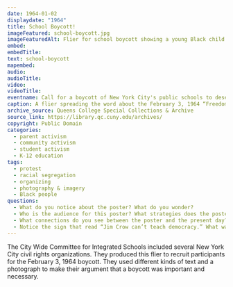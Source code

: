```yaml
---
date: 1964-01-02
displaydate: "1964"
title: School Boycott!
imageFeatured: school-boycott.jpg
imageFeaturedAlt: Flier for school boycott showing a young Black child looking through a broken window
embed: 
embedTitle: 
text: school-boycott
mapembed: 
audio: 
audioTitle: 
video: 
videoTitle: 
eventname: Call for a boycott of New York City's public schools to desegregate.
caption: A flier spreading the word about the February 3, 1964 “Freedom Day” school boycott. 
archive_source: Queens College Special Collections & Archive
source_link: https://library.qc.cuny.edu/archives/
copyright: Public Domain
categories:
  - parent activism
  - community activism
  - student activism
  - K-12 education
tags:
  - protest
  - racial segregation
  - organizing
  - photography & imagery
  - Black people
questions:
  - What do you notice about the poster? What do you wonder?
  - Who is the audience for this poster? What strategies does the poster employ to enlist that audience into the demonstration?
  - What connections do you see between the poster and the present day? 
  - Notice the sign that read “Jim Crow can’t teach democracy.” What was going on in the 1950s that made US citizens more likely to link their civil rights struggles to the idea of democracy?
---
```


The City Wide Committee for Integrated Schools included several New York City civil rights organizations. They produced this flier to recruit participants for the February 3, 1964 boycott. They used different kinds of text and a photograph to make their argument that a boycott was important and necessary.
